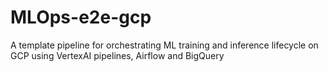 # MLOps-e2e-gcp
A template pipeline for orchestrating ML training and inference lifecycle on GCP using VertexAI pipelines, Airflow and BigQuery
